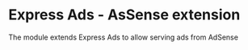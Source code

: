 Express Ads - AsSense extension
===============================

The module extends Express Ads to allow serving ads from AdSense
